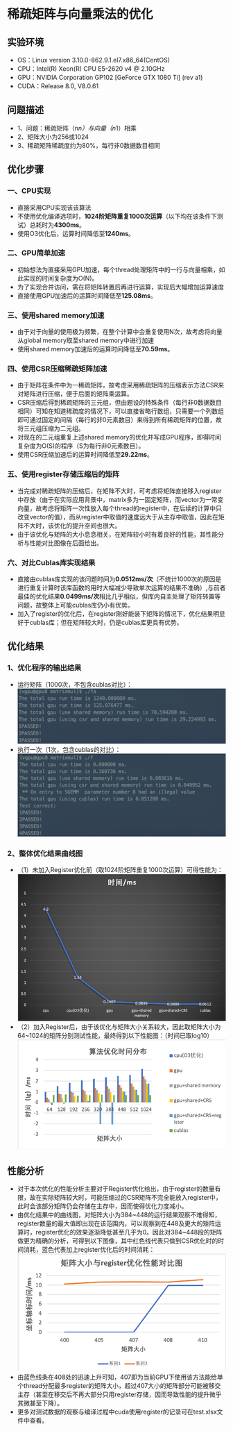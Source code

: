 # 稀疏矩阵与向量乘法的优化
## 实验环境
* OS：Linux version 3.10.0-862.9.1.el7.x86_64(CentOS)
* CPU：Intel(R) Xeon(R) CPU E5-2620 v4 @ 2.10GHz
* GPU：NVIDIA Corporation GP102 [GeForce GTX 1080 Ti] (rev a1)
* CUDA：Release 8.0, V8.0.61
## 问题描述 
* 1、问题：稀疏矩阵（n*n）与向量（n*1）相乘
* 2、矩阵大小为256或1024
* 3、稀疏矩阵稀疏度约为80%，每行非0数据数目相同
## 优化步骤
### 一、CPU实现
* 直接采用CPU实现该该算法
* 不使用优化编译选项时，**1024阶矩阵重复1000次运算**（以下均在该条件下测试）总耗时为**4300ms**。
* 使用O3优化后，运算时间降低至**1240ms**。
### 二、GPU简单加速
* 初始想法为直接采用GPU加速，每个thread处理矩阵中的一行与向量相乘，如此实现的时间复杂度为O(N)。
* 为了实现合并访问，需在将矩阵转置后再进行运算，实现后大幅增加运算速度
* 直接使用GPU加速后的运算时间降低至**125.08ms**。
### 三、使用shared memory加速
* 由于对于向量的使用极为频繁，在整个计算中会重复使用N次，故考虑将向量从global memory取至shared memory中进行加速
* 使用shared memory加速后的运算时间降低至**70.59ms**。
### 四、使用CSR压缩稀疏矩阵加速
* 由于矩阵在条件中为一稀疏矩阵，故考虑采用稀疏矩阵的压缩表示方法CSR来对矩阵进行压缩，便于后面的矩阵乘运算。
* CSR压缩后得到稀疏矩阵的三元组，但由题设的特殊条件（每行非0数据数目相同）可知在知道稀疏度的情况下，可以直接省略行数组，只需要一个列数组即可通过固定的间隔（每行的非0元素数目）来得到所有稀疏矩阵的位置，故将三元组压缩为二元组。
* 对现在的二元组重复上述shared memory的优化并写成GPU程序，即得时间复杂度为O(S)的程序（S为每行非0元素数目）。
* 使用CSR压缩加速后的运算时间降低至**29.22ms**。
### 五、使用register存储压缩后的矩阵
* 当完成对稀疏矩阵的压缩后，在矩阵不大时，可考虑将矩阵直接移入register中存放（由于在实际应用背景中，matrix多为一固定矩阵，而vector为一常变向量，故考虑将矩阵一次性放入每个thread的register中，在后续的计算中只改变vector的值），而从register中取值的速度远大于从主存中取值，因此在矩阵不大时，该优化的提升空间也很大。
* 由于该优化与矩阵的大小息息相关，在矩阵较小时有着良好的性能，其性能分析与性能对比图像在后面给出。
### 六、对比Cublas库实现结果
* 直接由cublas库实现的该问题时间为**0.0512ms/次**（不统计1000次的原因是进行重复计算时该库函数的用时大幅减少导致单次运算的结果不准确）,与前者最佳的优化结果**0.0499ms/次**相比几乎相似，但库内自主处理了矩阵转置等问题，故整体上可能cublas库仍小有优势。
* 加入了register的优化后，在register刚好能装下矩阵的情况下，优化结果明显好于cublas库；但在矩阵较大时，仍是cublas库更具有优势。
## 优化结果
### 1、优化程序的输出结果
* 运行矩阵（1000次，不包含cublas对比）：
![res1](pic/res1.png)
* 执行一次（1次，包含cublas的对比）：
![res2](pic/res2.png)
### 2、整体优化结果曲线图   
* （1）未加入Register优化前（取1024阶矩阵重复1000次运算）可得性能为：
![res3](pic/res3.png)   
* （2）加入Register后，由于该优化与矩阵大小关系较大，因此取矩阵大小为64~1024的矩阵分别测试性能，最终得到以下性能图：（时间已取log10）   
![res4](pic/res4.png)
## 性能分析
* 对于本次优化的性能分析主要对于Register优化给出，由于register的数量有限，故在实际矩阵较大时，可能压缩过的CSR矩阵不完全能放入register中，此时会该部分矩阵仍会存储在主存中，因而使得优化力度减小。
* 由优化结果中的曲线图，对矩阵大小为384~448的运行结果观察不难得知，register数量的最大值即出现在该范围内，可以观察到在448及更大的矩阵运算时，register优化的效果逐渐降低甚至几乎为0。因此对384~448段的矩阵做更为精确的分析，可得到以下图像，其中红色线代表只做到CSR优化时的时间消耗，蓝色代表加上register优化后的时间消耗：
![res5](pic/res5.png)
* 由蓝色线条在408处的迅速上升可知，407即为当前GPU下使用该方法能给单个thread分配最多register的矩阵大小，超过407大小的矩阵部分可能被移交主存（甚至在移交后不再大部分只用register存储，因而导致性能的提升微乎其微甚至下降）。
* 更多对测试数据的观察与编译过程中cuda使用register的记录可在test.xlsx文件中查看。
